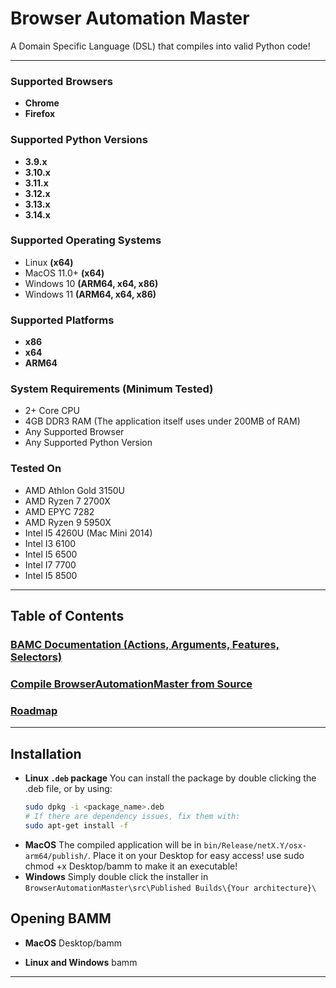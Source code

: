 # Browser Automation Master

A Domain Specific Language (DSL) that compiles into valid Python code!

---

### Supported Browsers

- **Chrome**
- **Firefox**

### Supported Python Versions

- **3.9.x**
- **3.10.x**
- **3.11.x**
- **3.12.x**
- **3.13.x**
- **3.14.x**

### Supported Operating Systems

- Linux **(x64)**
- MacOS 11.0+ **(x64)**
- Windows 10 **(ARM64, x64, x86)**
- Windows 11 **(ARM64, x64, x86)**

### Supported Platforms

- **x86**
- **x64**
- **ARM64**

### System Requirements (Minimum Tested)

- 2+ Core CPU
- 4GB DDR3 RAM (The application itself uses under 200MB of RAM)
- Any Supported Browser
- Any Supported Python Version

### Tested On

- AMD Athlon Gold 3150U
- AMD Ryzen 7 2700X
- AMD EPYC 7282
- AMD Ryzen 9 5950X
- Intel I5 4260U (Mac Mini 2014)
- Intel I3 6100
- Intel I5 6500
- Intel I7 7700
- Intel I5 8500

---

## Table of Contents

### [BAMC Documentation (Actions, Arguments, Features, Selectors)](sections/documentation.md)
### [Compile BrowserAutomationMaster from Source](sections/compile.md)
### [Roadmap](sections/roadmap.md)

---

## Installation

- **Linux `.deb` package**
  You can install the package by double clicking the .deb file, or by using:
  ```bash
  sudo dpkg -i <package_name>.deb
  # If there are dependency issues, fix them with:
  sudo apt-get install -f
  ```
- **MacOS**
  The compiled application will be in `bin/Release/netX.Y/osx-arm64/publish/`.
  Place it on your Desktop for easy access!
  use sudo chmod +x Desktop/bamm to make it an executable!
- **Windows**
  Simply double click the installer in `BrowserAutomationMaster\src\Published Builds\{Your architecture}\`

## Opening BAMM

- **MacOS**
  Desktop/bamm

- **Linux and Windows**
  bamm

---

